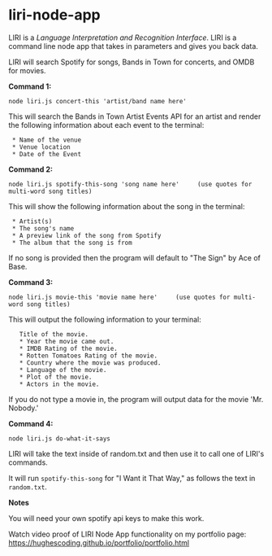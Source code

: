 # liri-node-app

LIRI is a _Language_ _Interpretation_ _and_ _Recognition_ _Interface_. LIRI is a command line node app that takes in parameters and gives you back data.

LIRI will search Spotify for songs, Bands in Town for concerts, and OMDB for movies.

**Command 1:**

    node liri.js concert-this 'artist/band name here'

 This will search the Bands in Town Artist Events API for an artist and render the following information about each event to the terminal:

     * Name of the venue
     * Venue location
     * Date of the Event

**Command 2:**

    node liri.js spotify-this-song 'song name here'     (use quotes for multi-word song titles)

 This will show the following information about the song in the terminal:

     * Artist(s)
     * The song's name
     * A preview link of the song from Spotify
     * The album that the song is from

If no song is provided then the program will default to "The Sign" by Ace of Base.

**Command 3:**

    node liri.js movie-this 'movie name here'     (use quotes for multi-word song titles)

This will output the following information to your terminal:

       Title of the movie.
       * Year the movie came out.
       * IMDB Rating of the movie.
       * Rotten Tomatoes Rating of the movie.
       * Country where the movie was produced.
       * Language of the movie.
       * Plot of the movie.
       * Actors in the movie.

If you do not type a movie in, the program will output data for the movie 'Mr. Nobody.'

**Command 4:**

    node liri.js do-what-it-says

LIRI will take the text inside of random.txt and then use it to call one of LIRI's commands.

It will run `spotify-this-song` for "I Want it That Way," as follows the text in `random.txt`.


**Notes**

You will need your own spotify api keys to make this work.

Watch video proof of LIRI Node App functionality on my portfolio page: https://hughescoding.github.io/portfolio/portfolio.html

